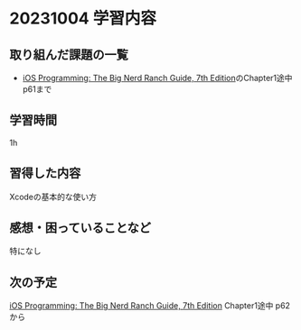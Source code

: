 # 20231004 学習内容

## 取り組んだ課題の一覧

- [iOS Programming: The Big Nerd Ranch Guide, 7th Edition](https://www.informit.com/store/ios-programming-the-big-nerd-ranch-guide-9780135264027)のChapter1途中 p61まで

## 学習時間

1h

## 習得した内容

Xcodeの基本的な使い方

## 感想・困っていることなど

特になし

## 次の予定

[iOS Programming: The Big Nerd Ranch Guide, 7th Edition](https://www.informit.com/store/ios-programming-the-big-nerd-ranch-guide-9780135264027) Chapter1途中 p62から